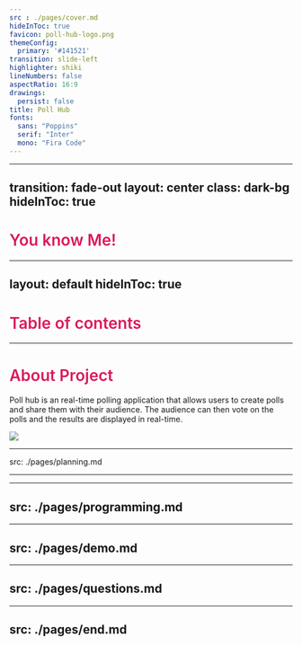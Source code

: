 ```yaml
---
src : ./pages/cover.md
hideInToc: true
favicon: poll-hub-logo.png
themeConfig:
  primary: '#141521'
transition: slide-left
highlighter: shiki
lineNumbers: false
aspectRatio: 16:9
drawings:
  persist: false
title: Poll Hub
fonts:
  sans: "Poppins"
  serif: "Inter"
  mono: "Fira Code"
---
```


---
transition: fade-out
layout: center
class: dark-bg
hideInToc: true
---

# You know Me!

<style>
h1 {
  background-color: #DB1A5A;
  background-size: 100%;
  font-weight:500;
  -webkit-background-clip: text;
  -moz-background-clip: text;
  -webkit-text-fill-color: transparent;
  -moz-text-fill-color: transparent;
}
.dark-bg {
    background-color: #141521
}
</style>

<!--
Here is another comment.
-->

---
layout: default
hideInToc: true
---

# Table of contents

<Toc minDepth="1" maxDepth="5"></Toc>

---

# About Project

Poll hub is an real-time polling application that allows users to create polls and share them with their audience. The audience can then vote on the polls and the results are displayed in real-time.

<img src ="poll-hub-transparent-large.png" class="h-3/5 mx-auto">

<style>
h1 {
  color: #DB1A5A;
  font-weight:600;
}


</style>


---
src: ./pages/planning.md

---

---
src: ./pages/programming.md
---

---
src: ./pages/demo.md
---

---
src: ./pages/questions.md
---

---
src: ./pages/end.md
---